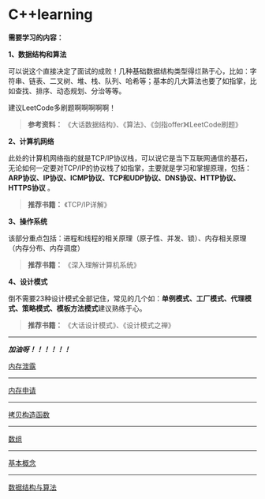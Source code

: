 # C++learning

**需要学习的内容：**

**1、数据结构和算法**

可以说这个直接决定了面试的成败！几种基础数据结构类型得烂熟于心，比如：字符串、链表、二叉树、堆、栈、队列、哈希等；基本的几大算法也要了如指掌，比如查找、排序、动态规划、分治等等。

建议LeetCode多刷题啊啊啊啊啊！

> **参考资料：** 《大话数据结构》、《算法》、《剑指offer》《LeetCode刷题》

**2、计算机网络**

此处的计算机网络指的就是TCP/IP协议栈，可以说它是当下互联网通信的基石，无论如何一定要对TCP/IP的协议栈了如指掌，主要就是学习和掌握原理，包括： **ARP协议、IP协议、ICMP协议、TCP和UDP协议、DNS协议、HTTP协议、HTTPS协议** 。

> **推荐书籍：** 《TCP/IP详解》

**3、操作系统**

该部分重点包括：进程和线程的相关原理（原子性、并发、锁）、内存相关原理（内存分布、内存调度）

> **推荐书籍：** 《深入理解计算机系统》

**4、设计模式**

倒不需要23种设计模式全部记住，常见的几个如：**单例模式、工厂模式、代理模式、策略模式、模板方法模式**建议熟练于心。

> **推荐书籍：** 《大话设计模式》、《设计模式之禅》

---

***加油呀！！！！！！***

[内存泄露](https://github.com/logic-life/C-learning/tree/main/memory/memory_leak/README.md)

---

[内存申请](https://github.com/logic-life/C-learning/tree/main/memory/dynamic_memory/README.md)

---

[拷贝构造函数](https://github.com/logic-life/C-learning/tree/main/class/%E6%8B%B7%E8%B4%9D%E6%9E%84%E9%80%A0%E5%87%BD%E6%95%B0/README.md)

---

[数组](https://github.com/logic-life/C-learning/tree/main/array/README.md)

---

[基本概念](https://github.com/logic-life/C-learning/tree/main/%E5%9F%BA%E6%9C%AC%E6%A6%82%E5%BF%B5/README.md)

---

[数据结构与算法](https://github.com/logic-life/CPlusPlusLearning/数据结构与算法/README.md)
